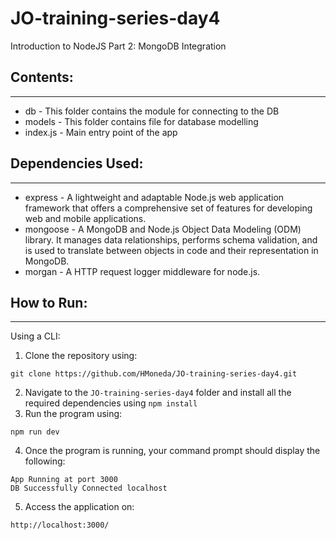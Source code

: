 # JO-training-series-day4

Introduction to NodeJS Part 2: MongoDB Integration

## Contents:

---

- db - This folder contains the module for connecting to the DB
- models - This folder contains file for database modelling
- index.js - Main entry point of the app

## Dependencies Used:

---

- express - A lightweight and adaptable Node.js web application framework that offers a comprehensive set of features for developing web and mobile applications.
- mongoose - A MongoDB and Node.js Object Data Modeling (ODM) library. It manages data relationships, performs schema validation, and is used to translate between objects in code and their representation in MongoDB.
- morgan - A HTTP request logger middleware for node.js.

## How to Run:

---

Using a CLI:

1. Clone the repository using:

```
git clone https://github.com/HMoneda/JO-training-series-day4.git
```

2. Navigate to the `JO-training-series-day4` folder and install all the required dependencies using `npm install`
3. Run the program using:

```
npm run dev
```

4. Once the program is running, your command prompt should display the following:

```
App Running at port 3000
DB Successfully Connected localhost
```

5. Access the application on:

```
http://localhost:3000/
```
